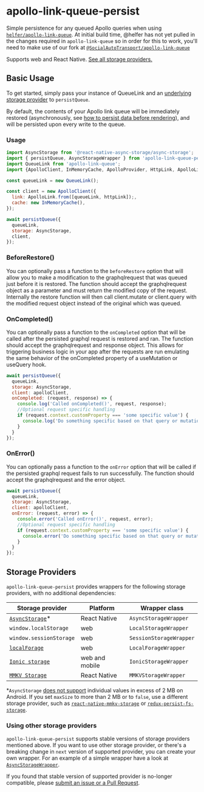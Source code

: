 # apollo-link-queue-persist

Simple persistence for any queued Apollo queries when using [`helfer/apollo-link-queue`][0]. At initial build time, @helfer has not yet pulled in the changes required in `apollo-link-queue` so in order for this to work, you'll need to make use of our fork at [`@SocialAutoTransport/apollo-link-queue`][1]

Supports web and React Native. [See all storage providers.](#storage-providers)

[0]: https://github.com/helfer/apollo-link-queue
[1]: https://github.com/SocialAutoTransport/apollo-link-queue

## Basic Usage

To get started, simply pass your instance of QueueLink and an
[underlying storage provider](#storage-providers) to `persistQueue`.

By default, the contents of your Apollo link queue will be immediately restored
(asynchronously, see [how to persist data before rendering](#how-do-i-wait-for-the-cache-to-be-restored-before-rendering-my-app)), and will be persisted upon every write to the queue.

### Usage

```js
import AsyncStorage from '@react-native-async-storage/async-storage';
import { persistQueue, AsyncStorageWrapper } from 'apollo-link-queue-persist';
import QueueLink from 'apollo-link-queue';
import {ApolloClient, InMemoryCache, ApolloProvider, HttpLink, ApolloLink} from '@apollo/client';

const queueLink = new QueueLink();

const client = new ApolloClient({
  link: ApolloLink.from([queueLink, httpLink]);,
  cache: new InMemoryCache(),
});

await persistQueue({
  queueLink,
  storage: AsyncStorage,
  client,
});
```

### BeforeRestore()
You can optionally pass a function to the `beforeRestore` option that will allow you to make a modification to the graphqlrequest that was queued just before it is restored. The function should accept the graphqlrequest object as a parameter and must return the modified copy of the request. Internally the restore function will then call client.mutate or client.query with the modified request object instead of the original which was queued.

### OnCompleted()
You can optionally pass a function to the `onCompleted` option that will be called after the persisted graphql request is restored and ran. The function should accept the graphqlrequest and response object. This allows for triggering business logic in your app after the requests are run emulating the same behavior of the onCompleted property of a useMutation or useQuery hook.

```js
await persistQueue({
  queueLink,
  storage: AsyncStorage,
  client: apolloClient,
  onCompleted: (request, response) => {
    console.log('Called onCompleted()', request, response);
    //Optional request specific handling
    if (request.context.customProperty === 'some specific value') {
      console.log('Do something specific based on that query or mutation running successfully');
    }
  }
});
```

### OnError()
You can optionally pass a function to the `onError` option that will be called if the persisted graphql request fails to run successfully. The function should accept the graphqlrequest and the error object.

```js
await persistQueue({
  queueLink,
  storage: AsyncStorage,
  client: apolloClient,
  onError: (request, error) => {
    console.error('Called onError()', request, error);
    //Optional request specific handling
    if (request.context.customProperty === 'some specific value') {
      console.error('Do something specific based on that query or mutation failing');
    }
  }
});
```

## Storage Providers

`apollo-link-queue-persist` provides wrappers for the following storage providers, with no additional dependencies:

| Storage provider | Platform	| Wrapper class	|
|---	|---	|---	|
| [`AsyncStorage`](https://github.com/react-native-async-storage/async-storage)*	| React Native	| `AsyncStorageWrapper`	|
| `window.localStorage`	| web	| `LocalStorageWrapper`	|
| `window.sessionStorage`	| web	| `SessionStorageWrapper`	|
| [`localForage`](https://github.com/localForage/localForage)	| web	| `LocalForageWrapper`	|
| [`Ionic storage`](https://ionicframework.com/docs/building/storage)	| web and mobile	| `IonicStorageWrapper`	|
| [`MMKV Storage`](https://github.com/ammarahm-ed/react-native-mmkv-storage)	| React Native	| `MMKVStorageWrapper`	|

*`AsyncStorage`
[does not support](https://github.com/facebook/react-native/issues/12529#issuecomment-345326643)
individual values in excess of 2 MB on Android. If you set `maxSize` to more than 2 MB or to `false`, 
use a different storage provider, such as
[`react-native-mmkv-storage`](https://github.com/ammarahm-ed/react-native-mmkv-storage) or 
[`redux-persist-fs-storage`](https://github.com/leethree/redux-persist-fs-storage).

### Using other storage providers

`apollo-link-queue-persist` supports stable versions of storage providers mentioned above. 
If you want to use other storage provider, or there's a breaking change in `next` version of supported provider,
you can create your own wrapper. For an example of a simple wrapper have a look at [`AsyncStorageWrapper`](./src/storageWrappers/AsyncStorageWrapper.ts). 

If you found that stable version of supported provider is no-longer compatible, please [submit an issue or a Pull Request](https://github.com/apollographql/apollo-cache-persist/blob/master/CONTRIBUTING.md#issues).